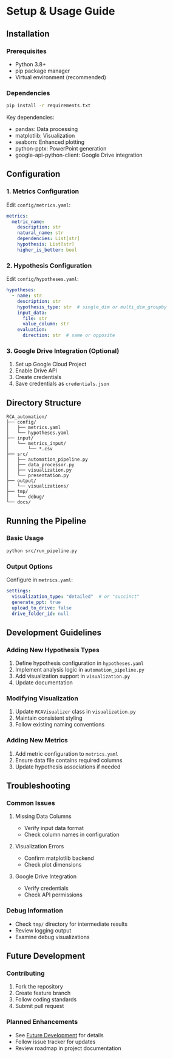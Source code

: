 # Setup & Usage Guide

## Installation

### Prerequisites
- Python 3.8+
- pip package manager
- Virtual environment (recommended)

### Dependencies
```bash
pip install -r requirements.txt
```

Key dependencies:
- pandas: Data processing
- matplotlib: Visualization
- seaborn: Enhanced plotting
- python-pptx: PowerPoint generation
- google-api-python-client: Google Drive integration

## Configuration

### 1. Metrics Configuration
Edit `config/metrics.yaml`:
```yaml
metrics:
  metric_name:
    description: str
    natural_name: str
    dependencies: List[str]
    hypothesis: List[str]
    higher_is_better: bool
```

### 2. Hypothesis Configuration
Edit `config/hypotheses.yaml`:
```yaml
hypotheses:
  - name: str
    description: str
    hypothesis_type: str  # single_dim or multi_dim_groupby
    input_data:
      file: str
      value_column: str
    evaluation:
      direction: str  # same or opposite
```

### 3. Google Drive Integration (Optional)
1. Set up Google Cloud Project
2. Enable Drive API
3. Create credentials
4. Save credentials as `credentials.json`

## Directory Structure
```
RCA_automation/
├── config/
│   ├── metrics.yaml
│   └── hypotheses.yaml
├── input/
│   └── metrics_input/
│       └── *.csv
├── src/
│   ├── automation_pipeline.py
│   ├── data_processor.py
│   ├── visualization.py
│   └── presentation.py
├── output/
│   └── visualizations/
├── tmp/
│   └── debug/
└── docs/
```

## Running the Pipeline

### Basic Usage
```bash
python src/run_pipeline.py
```

### Output Options
Configure in `metrics.yaml`:
```yaml
settings:
  visualization_type: "detailed"  # or "succinct"
  generate_ppt: true
  upload_to_drive: false
  drive_folder_id: null
```

## Development Guidelines

### Adding New Hypothesis Types
1. Define hypothesis configuration in `hypotheses.yaml`
2. Implement analysis logic in `automation_pipeline.py`
3. Add visualization support in `visualization.py`
4. Update documentation

### Modifying Visualization
1. Update `RCAVisualizer` class in `visualization.py`
2. Maintain consistent styling
3. Follow existing naming conventions

### Adding New Metrics
1. Add metric configuration to `metrics.yaml`
2. Ensure data file contains required columns
3. Update hypothesis associations if needed

## Troubleshooting

### Common Issues
1. Missing Data Columns
   - Verify input data format
   - Check column names in configuration

2. Visualization Errors
   - Confirm matplotlib backend
   - Check plot dimensions

3. Google Drive Integration
   - Verify credentials
   - Check API permissions

### Debug Information
- Check `tmp/` directory for intermediate results
- Review logging output
- Examine debug visualizations

## Future Development

### Contributing
1. Fork the repository
2. Create feature branch
3. Follow coding standards
4. Submit pull request

### Planned Enhancements
- See [Future Development](future.md) for details
- Follow issue tracker for updates
- Review roadmap in project documentation 